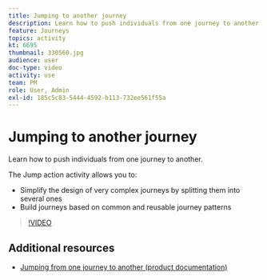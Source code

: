 ```yaml
---
title: Jumping to another journey
description: Learn how to push individuals from one journey to another. 
feature: Journeys
topics: activity
kt: 6695
thumbnail: 330560.jpg
audience: user
doc-type: video
activity: use
team: PM
role: User, Admin
exl-id: 185c5c83-5444-4592-b113-732ee561f55a
---
```

# Jumping to another journey

Learn how to push individuals from one journey to another.

The Jump action activity allows you to:

* Simplify the design of very complex journeys by splitting them into several ones
* Build journeys based on common and reusable journey patterns

>[!VIDEO](https://video.tv.adobe.com/v/330560?quality=12)

## Additional resources

* [Jumping from one journey to another (product documentation)](https://experienceleague.adobe.com/docs/journeys/using/building-journeys/about-journey-building/action-activities/jump.html?lang=en#building-journeys)
